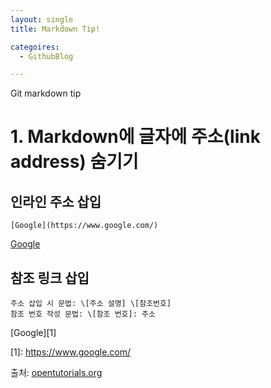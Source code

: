 ```yaml
---
layout: single
title: Markdown Tip!

categoires:
  - GithubBlog

---
```


Git markdown tip

# 1. Markdown에 글자에 주소(link address) 숨기기

## 인라인 주소 삽입
```
[Google](https://www.google.com/)
```
[Google](https://www.google.com/)

## 참조 링크 삽입
```
주소 삽입 시 문법: \[주소 설명] \[참조번호]
참조 번호 작성 문법: \[참조 번호]: 주소
```
\[Google]\[1]

\[1]: https://www.google.com/
  
  
출처: [opentutorials.org](https://opentutorials.org/module/782/6083)
